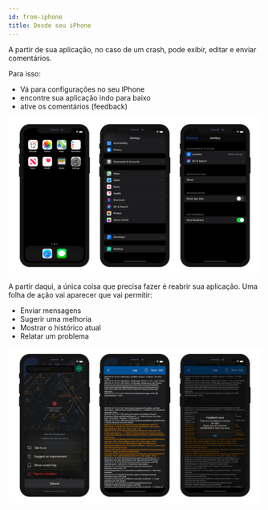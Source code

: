 ```yaml
---
id: from-iphone
title: Desde seu iPhone
---
```


A partir de sua aplicação, no caso de um crash, pode exibir, editar e enviar comentários.

Para isso:
* Vá para configurações no seu IPhone
* encontre sua aplicação indo para baixo
* ative os comentários (feedback)

![Activate feedback and logs](img/activate-feedback-logs.png)

A partir daqui, a única coisa que precisa fazer é reabrir sua aplicação. Uma folha de ação vai aparecer que vai permitir:
* Enviar mensagens
* Sugerir uma melhoria
* Mostrar o histórico atual
* Relatar um problema

![Display and send logs](img/display-send-logs.png)


